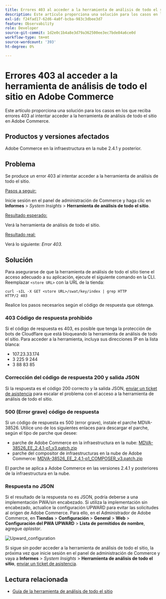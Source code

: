 ```yaml
---
title: Errores 403 al acceder a la herramienta de análisis de todo el sitio en Adobe Commerce
description: Este artículo proporciona una solución para los casos en los que reciba errores 403 al intentar acceder a la herramienta de análisis de todo el sitio en Adobe Commerce.
exl-id: f24fad17-62d6-4a0f-bcba-983c3dbee3d7
feature: Observability
role: Developer
source-git-commit: 1d2e0c1b4a8e3d79a362500ee3ec7bde84a6ce0d
workflow-type: tm+mt
source-wordcount: '393'
ht-degree: 0%

---
```


# Errores 403 al acceder a la herramienta de análisis de todo el sitio en Adobe Commerce

Este artículo proporciona una solución para los casos en los que reciba errores 403 al intentar acceder a la herramienta de análisis de todo el sitio en Adobe Commerce.

## Productos y versiones afectados

Adobe Commerce en la infraestructura en la nube 2.4.1 y posterior.

## Problema

Se produce un error 403 al intentar acceder a la herramienta de análisis de todo el sitio.

<u>Pasos a seguir:</u>

Inicie sesión en el panel de administración de Commerce y haga clic en **Informes** > *System Insights* > **Herramienta de análisis de todo el sitio**.

<u>Resultado esperado:</u>

Verá la herramienta de análisis de todo el sitio.

<u>Resultado real:</u>

Verá lo siguiente: *Error 403.*


## Solución

Para asegurarse de que la herramienta de análisis de todo el sitio tiene el acceso adecuado a su aplicación, ejecute el siguiente comando en la CLI. Reemplazar `<store URL>` con la URL de la tienda:

```cURL
curl -sIL -X GET <store URL>/swat/key/index | grep HTTP
HTTP/2 403
```

Realice los pasos necesarios según el código de respuesta que obtenga.

### 403 Código de respuesta prohibido

Si el código de respuesta es 403, es posible que tenga la protección de bots de Cloudflare que está bloqueando la herramienta de análisis de todo el sitio. Para acceder a la herramienta, incluya sus direcciones IP en la lista blanca:

* 107.23.33.174
* 3 225 9 244
* 3 88 83 85

### Corrección del código de respuesta 200 y salida JSON

Si la respuesta es el código 200 correcto y la salida JSON, [enviar un ticket de asistencia](/help/help-center-guide/help-center/magento-help-center-user-guide.md#submit-ticket) para escalar el problema con el acceso a la herramienta de análisis de todo el sitio.


### 500 (Error grave) código de respuesta

Si un código de respuesta es 500 (error grave), instale el parche MDVA-38526. Utilice uno de los siguientes enlaces para descargar el parche, según el tipo de parche que desee:

* parche de Adobe Commerce en la infraestructura en la nube: [MDVA-38526_EE_2.4.1-p1_v3.patch.zip](assets/MDVA-38526_EE_2.4.1-p1_v3.patch.zip)
* parche del compositor de infraestructuras en la nube de Adobe Commerce: [MDVA-38526_EE_2.4.1-p1_COMPOSER_v3.patch.zip](assets/MDVA-38526_EE_2.4.1-p1_COMPOSER_v3.patch.zip)

El parche se aplica a Adobe Commerce en las versiones 2.4.1 y posteriores de la infraestructura en la nube.

### Respuesta no JSON

Si el resultado de la respuesta no es JSON, podría deberse a una implementación PWA/sin encabezado. Si utiliza la implementación sin encabezado, actualice la configuración UPWARD para evitar las solicitudes al origen de Adobe Commerce. Para ello, en el Administrador de Adobe Commerce, en **Tiendas** > **Configuración** > **General** > **Web** > **Configuración del PWA UPWARD** > **Lista de permitidos de nombre**, agregue *aplastar*.

![Upward_configuration](assets/upward_pwa.png)

Si sigue sin poder acceder a la herramienta de análisis de todo el sitio, la próxima vez que inicie sesión en el panel de administración de Commerce y vaya a **Informes** > *System Insights* > **Herramienta de análisis de todo el sitio**, [enviar un ticket de asistencia](/help/help-center-guide/help-center/magento-help-center-user-guide.md#submit-ticket).

## Lectura relacionada

* [Guía de la herramienta de análisis de todo el sitio](https://experienceleague.adobe.com/docs/commerce-operations/tools/site-wide-analysis-tool/intro.html)
